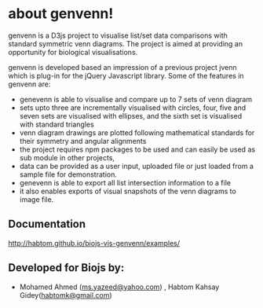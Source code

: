 about genvenn!
=============

genvenn is a D3js project to visualise list/set data comparisons with standard symmetric venn diagrams. The project is aimed at providing an opportunity for biological visualisations.

genvenn is developed based an impression of a previous project jvenn which is plug-in for the jQuery Javascript library. Some of the features in genvenn are:

* genevenn is able to visualise and compare up to 7 sets of venn diagram 
* sets upto three are incrementally visualised with circles, four, five and seven sets are visualised with ellipses, and the sixth set is visualised with standard triangles 
* venn diagram drawings are plotted following mathematical standards for their symmetry and angular alignments 
* the project requires npm packages to be used and can easily be used as sub module in other projects, 
* data can be provided as a user input, uploaded file or just loaded from a sample file for demonstration.
* genevenn is able to export all list intersection information to a file 
* it also enables exports of visual snapshots of the venn diagrams to image file.


Documentation
-------------

http://habtom.github.io/biojs-vis-genvenn/examples/

Developed for Biojs by:
----------------------

* Mohamed Ahmed (ms.yazeed@yahoo.com) , Habtom Kahsay Gidey(habtomk@gmail.com)

